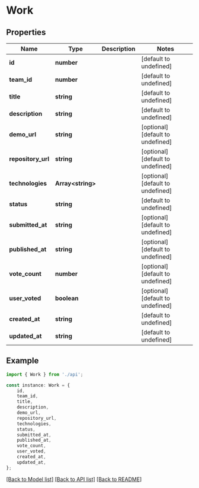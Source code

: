 # Work


## Properties

Name | Type | Description | Notes
------------ | ------------- | ------------- | -------------
**id** | **number** |  | [default to undefined]
**team_id** | **number** |  | [default to undefined]
**title** | **string** |  | [default to undefined]
**description** | **string** |  | [default to undefined]
**demo_url** | **string** |  | [optional] [default to undefined]
**repository_url** | **string** |  | [optional] [default to undefined]
**technologies** | **Array&lt;string&gt;** |  | [optional] [default to undefined]
**status** | **string** |  | [default to undefined]
**submitted_at** | **string** |  | [optional] [default to undefined]
**published_at** | **string** |  | [optional] [default to undefined]
**vote_count** | **number** |  | [optional] [default to undefined]
**user_voted** | **boolean** |  | [optional] [default to undefined]
**created_at** | **string** |  | [default to undefined]
**updated_at** | **string** |  | [default to undefined]

## Example

```typescript
import { Work } from './api';

const instance: Work = {
    id,
    team_id,
    title,
    description,
    demo_url,
    repository_url,
    technologies,
    status,
    submitted_at,
    published_at,
    vote_count,
    user_voted,
    created_at,
    updated_at,
};
```

[[Back to Model list]](../README.md#documentation-for-models) [[Back to API list]](../README.md#documentation-for-api-endpoints) [[Back to README]](../README.md)
